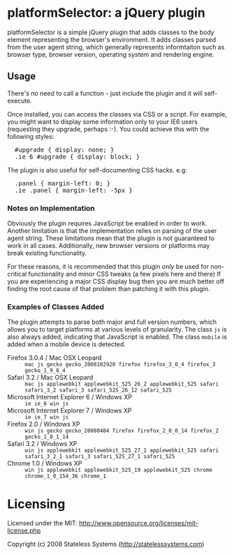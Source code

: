 # platformSelector: a jQuery plugin

platformSelector is a simple jQuery plugin that adds classes to the body
element representing the browser's environment.  It adds classes  parsed
from the user agent string, which generally represents informtaiton such
as browser type, browser version, operating system and rendering engine.

## Usage

There's no need to call a function - just include the plugin and it will
self-execute.

Once installed, you can access the classes via CSS or a script.  For example,
you might want to display some information only to your IE6 users (requesting
they upgrade, perhaps :-).  You could achieve this with the following styles:

<pre>
  #upgrade { display: none; }
  .ie_6 #upgrade { display: block; }
</pre>

The plugin is also useful for self-documenting CSS hacks. e.g:

<pre>
  .panel { margin-left: 0; }
  .ie .panel { margin-left: -5px }
</pre>
  
### Notes on Implementation

Obviously the plugin requires JavaScript be enabled in order to work.  Another
limitation is that the implementation relies on parsing of the user agent
string.  These limitations mean that the plugin is not guaranteed to work in
all cases.  Additionally, new browser versions or platforms may break existing
functionality.

For these reasons, it is recommended that this plugin <em>only</em> be used for
non-critical functionality and minor CSS tweaks (a few pixels here and there)
If you are experiencing a major CSS display bug then you are much better off
finding the root cause of that problem than patching it with this plugin.

### Examples of Classes Added

The plugin attempts to parse both major and full version numbers, which allows
you to target platforms at various levels of granularity.  The class
<code>js</code> is also always added, indicating that JavaScript is enabled.
The class <code>mobile</code> is added when a mobile device is detected.

<dl>
  <dt>Firefox 3.0.4 / Mac OSX Leopard</dt>
  <dd><code>mac js gecko gecko_2008102920 firefox firefox_3_0_4 firefox_3 gecko_1_9_0_4</code></dd>

  <dt>Safari 3.2 / Mac OSX Leopard</dt>
  <dd><code>mac js applewebkit applewebkit_525_26_2 applewebkit_525 safari safari_3_2 safari_3 safari_525_26_12 safari_525</code></dd>

  <dt>Microsoft Internet Explorer 6 / Windows XP</dt>
  <dd><code>ie ie_6 win js</code></dd>

  <dt>Microsoft Internet Explorer 7 / Windows XP</dt>
  <dd><code>ie ie_7 win js</code></dd>

  <dt>Firefox 2.0 / Windows XP</dt>
  <dd><code>win js gecko gecko_20080404 firefox firefox_2_0_0_14 firefox_2 gecko_1_8_1_14</code></dd>

  <dt>Safari 3.2 / Windows XP</dt>
  <dd><code>win js applewebkit applewebkit_525_27_1 applewebkit_525 safari safari_3_2_1 safari_3 safari_525_27_1 safari_525</code></dd>

  <dt>Chrome 1.0 / Windows XP</dt>
  <dd><code>win js applewebkit applewebkit_525_19 applewebkit_525 chrome chrome_1_0_154_36 chrome_1</code></dd>
</dl>

# Licensing

Licensed under the MIT:
http://www.opensource.org/licenses/mit-license.php

Copyright (c) 2008 Stateless Systems (http://statelesssystems.com)
